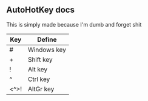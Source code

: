 ## AutoHotKey docs
This is simply made because I'm dumb and forget shit

| Key | Define |
|---|---|
| # | Windows key |
| + | Shift key |
| ! | Alt key |
| ^ | Ctrl key |
| <^>! | AltGr key |
